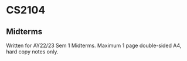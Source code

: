 # CS2104

## Midterms

Written for AY22/23 Sem 1 Midterms. Maximum 1 page double-sided A4, hard copy notes only.
